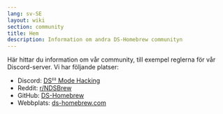 ```yaml
---
lang: sv-SE
layout: wiki
section: community
title: Hem
description: Information om andra DS-Homebrew communityn
---
```


Här hittar du information om vår community, till exempel reglerna för vår Discord-server. Vi har följande platser:
- Discord: [DS⁽ⁱ⁾ Mode Hacking](https://ds-homebrew.com/discord)
- Reddit: [r/NDSBrew](https://reddit.com/r/NDSBrew)
- GitHub: [DS-Homebrew](https://github.com/DS-Homebrew)
- Webbplats: [ds-homebrew.com](https://ds-homebrew.com)
